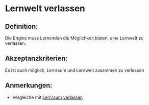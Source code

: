 # Lernwelt verlassen


## Definition:

Die Engine muss Lernenden die Möglichkeit bieten, eine Lernwelt zu verlassen.

## Akzeptanzkriterien:

Es ist auch möglich, Lernraum und Lernwelt zusammen zu verlassen

## Anmerkungen:

- Vergleiche mit [Lernraum verlassen](ELG0003.md)

